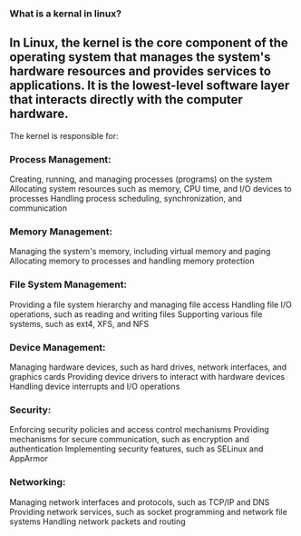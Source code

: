 ### What is a kernal in linux?

## In Linux, the kernel is the core component of the operating system that manages the system's hardware resources and provides services to applications. It is the lowest-level software layer that interacts directly with the computer hardware.

The kernel is responsible for:

### Process Management:
Creating, running, and managing processes (programs) on the system
Allocating system resources such as memory, CPU time, and I/O devices to processes
Handling process scheduling, synchronization, and communication

### Memory Management:
Managing the system's memory, including virtual memory and paging
Allocating memory to processes and handling memory protection

### File System Management:
Providing a file system hierarchy and managing file access
Handling file I/O operations, such as reading and writing files
Supporting various file systems, such as ext4, XFS, and NFS

### Device Management:
Managing hardware devices, such as hard drives, network interfaces, and graphics cards
Providing device drivers to interact with hardware devices
Handling device interrupts and I/O operations

### Security:
Enforcing security policies and access control mechanisms
Providing mechanisms for secure communication, such as encryption and authentication
Implementing security features, such as SELinux and AppArmor

### Networking:
Managing network interfaces and protocols, such as TCP/IP and DNS
Providing network services, such as socket programming and network file systems
Handling network packets and routing

